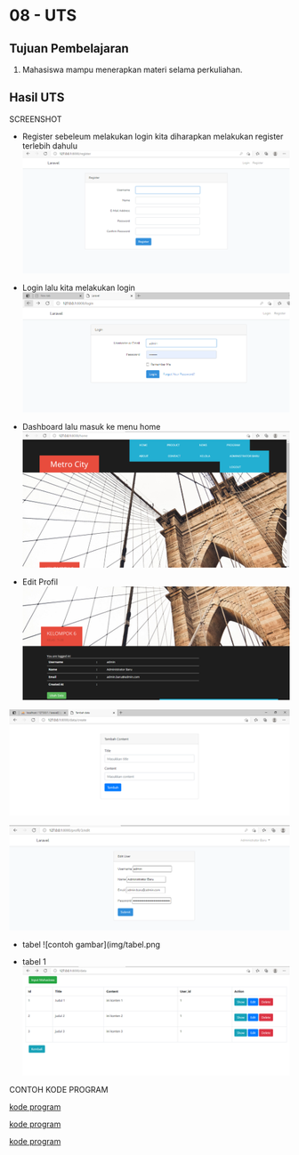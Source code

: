 # 08 - UTS

## Tujuan Pembelajaran

1. Mahasiswa mampu menerapkan materi selama perkuliahan.

## Hasil UTS

SCREENSHOT

- Register
sebeleum melakukan login kita diharapkan melakukan register terlebih dahulu
![contoh gambar](img/register.png)

- Login
lalu kita melakukan login
![contoh gambar](img/login.png)

- Dashboard
lalu masuk ke menu home
![contoh gambar](img/home.png)

- Edit Profil
![contoh gambar](img/data.png)

![contoh gambar](img/inputdata.png)

![contoh gambar](img/ubahdata.png)

- tabel 
![contoh gambar](img/tabel.png

- tabel 1 
![contoh gambar](img/tabel1.png)



CONTOH KODE PROGRAM <br>

[kode program](../../src/08_Uts/routes/view/web.php)

[kode program](../../src/08_Uts/layouts/app.blade.php)

[kode program](../../src/08_Uts/layouts/app2.blade.php)

